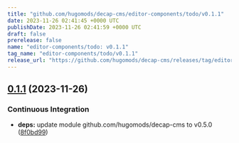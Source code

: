```yaml
---
title: "github.com/hugomods/decap-cms/editor-components/todo/v0.1.1"
date: 2023-11-26 02:41:45 +0000 UTC
publishDate: 2023-11-26 02:41:59 +0000 UTC
draft: false
prerelease: false
name: "editor-components/todo: v0.1.1"
tag_name: "editor-components/todo/v0.1.1"
release_url: "https://github.com/hugomods/decap-cms/releases/tag/editor-components/todo/v0.1.1"
---
```


## [0.1.1](https://github.com/hugomods/decap-cms/compare/editor-components/todo/v0.1.0...editor-components/todo/v0.1.1) (2023-11-26)


### Continuous Integration

* **deps:** update module github.com/hugomods/decap-cms to v0.5.0 ([8f0bd99](https://github.com/hugomods/decap-cms/commit/8f0bd9978157184d65e8d670bf5faf291455f403))
